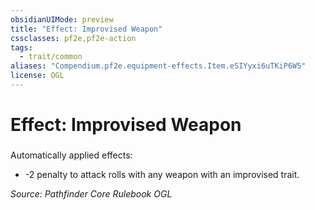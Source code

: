 ```yaml
---
obsidianUIMode: preview
title: "Effect: Improvised Weapon"
cssclasses: pf2e,pf2e-action
tags:
  - trait/common
aliases: "Compendium.pf2e.equipment-effects.Item.eSIYyxi6uTKiP6W5"
license: OGL
---
```

# Effect: Improvised Weapon

### 






Automatically applied effects:

*   \-2 penalty to attack rolls with any weapon with an improvised trait.

*Source: Pathfinder Core Rulebook*
*OGL*